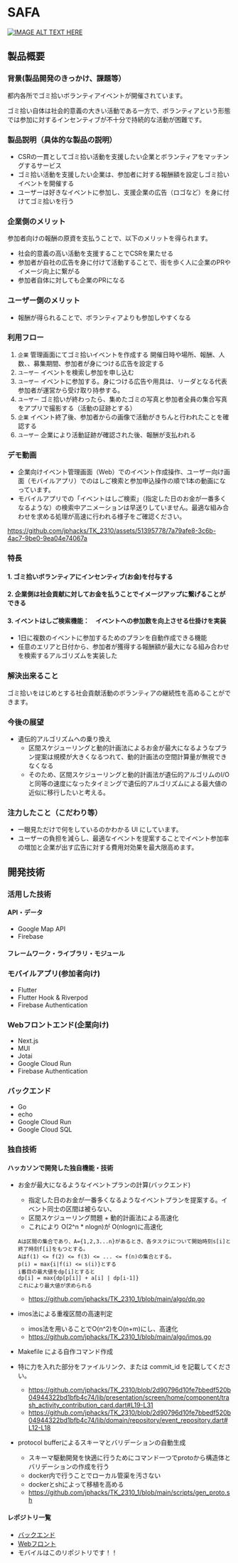 # SAFA

[![IMAGE ALT TEXT HERE](https://jphacks.com/wp-content/uploads/2023/07/JPHACKS2023_ogp.png)](https://www.youtube.com/watch?v=yYRQEdfGjEg)

## 製品概要

### 背景(製品開発のきっかけ、課題等）

都内各所でゴミ拾いボランティアイベントが開催されています。

ゴミ拾い自体は社会的意義の大きい活動である一方で、ボランティアという形態では参加に対するインセンティブが不十分で持続的な活動が困難です。

### 製品説明（具体的な製品の説明）

- CSRの一貫としてゴミ拾い活動を支援したい企業とボランティアをマッチングするサービス
- ゴミ拾い活動を支援したい企業は、参加者に対する報酬額を設定しゴミ拾いイベントを開催する
- ユーザーは好きなイベントに参加し、支援企業の広告（ロゴなど）を身に付けてゴミ拾いを行う

### 企業側のメリット

参加者向けの報酬の原資を支払うことで、以下のメリットを得られます。

- 社会的意義の高い活動を支援することでCSRを果たせる
- 参加者が自社の広告を身に付けて活動することで、街を歩く人に企業のPRやイメージ向上に繋がる
- 参加者自体に対しても企業のPRになる

### ユーザー側のメリット

- 報酬が得られることで、ボランティアよりも参加しやすくなる

### 利用フロー

1. `企業` 管理画面にてゴミ拾いイベントを作成する
    開催日時や場所、報酬、人数、、募集期間、参加者が身につける広告を設定する
2. `ユーザー` イベントを検索し参加を申し込む
3. `ユーザー` イベントに参加する。身につける広告や用具は、リーダとなる代表参加者が運営から受け取り持参する。
4. `ユーザー` ゴミ拾いが終わったら、集めたゴミの写真と参加者全員の集合写真をアプリで撮影する（活動の証跡とする）
5. `企業` イベント終了後、参加者からの画像で活動がきちんと行われたことを確認する
6. `ユーザー` 企業により活動証跡が確認された後、報酬が支払われる

### デモ動画

- 企業向けイベント管理画面（Web）でのイベント作成操作、ユーザー向け画面（モバイルアプリ）でのはしご検索と参加申込操作の順で1本の動画になっています。
- モバイルアプリでの「イベントはしご検索」（指定した日のお金が一番多くなるような）の検索中アニメーションは早送りしていません。最適な組み合わせを求める処理が高速に行われる様子をご確認ください。


https://github.com/jphacks/TK_2310/assets/51395778/7a79afe8-3c6b-4ac7-9be0-9ea04e74067a

### 特長

#### 1. ゴミ拾いボランティアにインセンティブ(お金)を付与する

#### 2. 企業側は社会貢献に対してお金を払うことでイメージアップに繋げることができる

#### 3. イベントはしご検索機能：　イベントへの参加数を向上させる仕掛けを実装
- 1日に複数のイベントに参加するためのプランを自動作成できる機能
- 任意のエリアと日付から、参加者が獲得する報酬額が最大になる組み合わせを検索するアルゴリズムを実装した

### 解決出来ること

ゴミ拾いをはじめとする社会貢献活動のボランティアの継続性を高めることができます。

### 今後の展望
- 遺伝的アルゴリズムへの乗り換え
  - 区間スケジューリングと動的計画法によるお金が最大になるようなプラン提案は規模が大きくなるつれて、動的計画法の空間計算量が無視できなくなる
  - そのため、区間スケジューリングと動的計画法が遺伝的アルゴリムのI/Oと同等の速度になったタイミングで遺伝的アルゴリズムによる最大値の近似に移行したいと考える。

### 注力したこと（こだわり等）

- 一眼見ただけで何をしているのかわかる UI にしています。
- ユーザーの負担を減らし、最適なイベントを提案することでイベント参加率の増加と企業が出す広告に対する費用対効果を最大限高めます。

## 開発技術

### 活用した技術


#### API・データ

- Google Map API
- Firebase

#### フレームワーク・ライブラリ・モジュール

### モバイルアプリ(参加者向け)
- Flutter
- Flutter Hook & Riverpod
- Firebase Authentication


### Webフロントエンド(企業向け)
- Next.js
- MUI
- Jotai
- Google Cloud Run
- Firebase Authentication

### バックエンド
- Go
- echo
- Google Cloud Run
- Google Cloud SQL


### 独自技術

#### ハッカソンで開発した独自機能・技術

- お金が最大になるようなイベントプランの計算(バックエンド)

  - 指定した日のお金が一番多くなるようなイベントプランを提案する。イベント同士の区間は被らない、
  - 区間スケジューリング問題 + 動的計画法による高速化
  - これにより O(2^n \* nlogn)が O(nlogn)に高速化

  ```
  Aは区間の集合であり、A={1,2,3...n}があるとき、各タスクiについて開始時刻s[i]と終了時刻f[i]をもつとする。
  Aはf(1) <= f(2) <= f(3) <= ... <= f(n)の集合とする。
  p(i) = max{i|f(i) <= s(i)}とする
  i番目の最大値をdp[i]とすると
  dp[i] = max{dp[p[i]] + a[i] | dp[i-1]}
  これにより最大値が求められる
  ```

  - https://github.com/jphacks/TK_2310_1/blob/main/algo/dp.go

- imos法による重複区間の高速判定
  - imos法を用いることでO(n^2)をO(n+m)にし、高速化
  - https://github.com/jphacks/TK_2310_1/blob/main/algo/imos.go

- Makefile による自作コマンド作成
- 特に力を入れた部分をファイルリンク、または commit_id を記載してください。
  - https://github.com/jphacks/TK_2310/blob/2d90796d10fe7bbedf520b04944322bd1bfb4c74/lib/presentation/screen/home/component/trash_activity_contribution_card.dart#L19-L31
  - https://github.com/jphacks/TK_2310/blob/2d90796d10fe7bbedf520b04944322bd1bfb4c74/lib/domain/repository/event_repository.dart#L12-L18

- protocol bufferによるスキーマとバリデーションの自動生成
  - スキーマ駆動開発を快適に行うためにコマンド一つでprotoから構造体とバリデーションの作成を行う
  - docker内で行うことでローカル管渠を汚さない
  - dockerとshによって移植を高める
  - https://github.com/jphacks/TK_2310_1/blob/main/scripts/gen_proto.sh



#### レポジトリ一覧
- [バックエンド](https://github.com/jphacks/TK_2310_1)
- [Webフロント](https://github.com/jphacks/TK_2310_2)
- モバイルはこのリポジトリです！！
